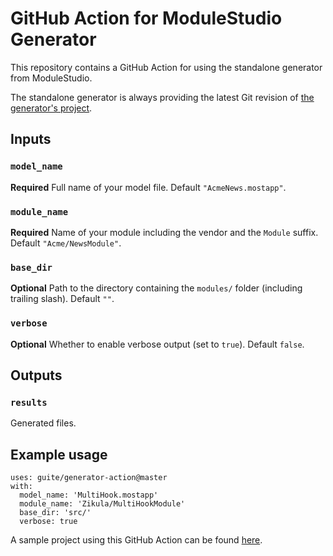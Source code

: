 # GitHub Action for ModuleStudio Generator

This repository contains a GitHub Action for using the standalone generator from ModuleStudio.

The standalone generator is always providing the latest Git revision of [the generator's project](https://github.com/Guite/MostGenerator/).

## Inputs

### `model_name`

**Required** Full name of your model file. Default `"AcmeNews.mostapp"`.

### `module_name`

**Required** Name of your module including the vendor and the `Module` suffix. Default `"Acme/NewsModule"`.

### `base_dir`

**Optional** Path to the directory containing the `modules/` folder (including trailing slash). Default `""`.

### `verbose`

**Optional** Whether to enable verbose output (set to `true`). Default `false`.

## Outputs

### `results`

Generated files.

## Example usage

```
uses: guite/generator-action@master
with:
  model_name: 'MultiHook.mostapp'
  module_name: 'Zikula/MultiHookModule'
  base_dir: 'src/'
  verbose: true
```

A sample project using this GitHub Action can be found [here](https://github.com/Guite/test-actions).
